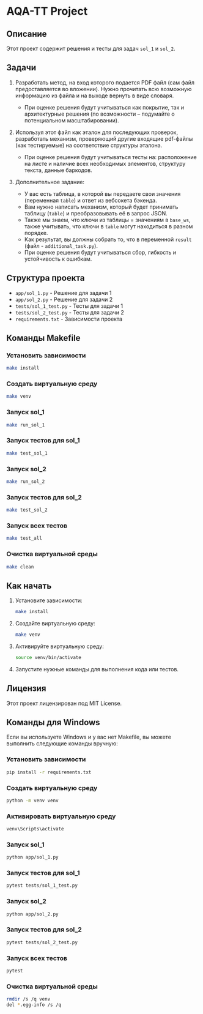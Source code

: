 # AQA-TT Project

## Описание

Этот проект содержит решения и тесты для задач `sol_1` и `sol_2`. 

## Задачи

1. Разработать метод, на вход которого подается PDF файл (сам файл предоставляется во вложении). Нужно прочитать всю возможную информацию из файла и на выходе вернуть в виде словаря.
    * При оценке решения будут учитываться как покрытие, так и архитектурные решения (по возможности – подумайте о потенциальном масштабировании).

2. Используя этот файл как эталон для последующих проверок, разработать механизм, проверяющий другие входящие pdf-файлы (как тестируемые) на соответствие структуры эталона.
    * При оценке решения будут учитываться тесты на: расположение на листе и наличие всех необходимых элементов, структуру текста, данные баркодов.

3. Дополнительное задание:
    * У вас есть таблица, в которой вы передаете свои значения (переменная `table`) и ответ из вебсокета бэкенда.
    * Вам нужно написать механизм, который будет принимать таблицу (`table`) и преобразовывать её в запрос JSON.
    * Также мы знаем, что ключи из таблицы = значениям в `base_ws`, также учитывать, что ключи в `table` могут находиться в разном порядке.
    * Как результат, вы должны собрать то, что в переменной `result` (файл - `additional_task.py`).
    * При оценке решения будут учитываться сбор, гибкость и устойчивость к ошибкам.

## Структура проекта

- `app/sol_1.py` - Решение для задачи 1
- `app/sol_2.py` - Решение для задачи 2
- `tests/sol_1_test.py` - Тесты для задачи 1
- `tests/sol_2_test.py` - Тесты для задачи 2
- `requirements.txt` - Зависимости проекта

## Команды Makefile

### Установить зависимости

```sh
make install
```

### Создать виртуальную среду

```sh
make venv
```

### Запуск sol_1

```sh
make run_sol_1
```

### Запуск тестов для sol_1

```sh
make test_sol_1
```

### Запуск sol_2

```sh
make run_sol_2
```

### Запуск тестов для sol_2

```sh
make test_sol_2
```

### Запуск всех тестов

```sh
make test_all
```

### Очистка виртуальной среды

```sh
make clean
```

## Как начать

1. Установите зависимости:
    ```sh
    make install
    ```

2. Создайте виртуальную среду:
    ```sh
    make venv
    ```

3. Активируйте виртуальную среду:
    ```sh
    source venv/bin/activate
    ```

4. Запустите нужные команды для выполнения кода или тестов.

## Лицензия

Этот проект лицензирован под MIT License.
## Команды для Windows

Если вы используете Windows и у вас нет Makefile, вы можете выполнить следующие команды вручную:

### Установить зависимости

```sh
pip install -r requirements.txt
```

### Создать виртуальную среду

```sh
python -m venv venv
```

### Активировать виртуальную среду

```sh
venv\Scripts\activate
```

### Запуск sol_1

```sh
python app/sol_1.py
```

### Запуск тестов для sol_1

```sh
pytest tests/sol_1_test.py
```

### Запуск sol_2

```sh
python app/sol_2.py
```

### Запуск тестов для sol_2

```sh
pytest tests/sol_2_test.py
```

### Запуск всех тестов

```sh
pytest
```

### Очистка виртуальной среды

```sh
rmdir /s /q venv
del *.egg-info /s /q
```